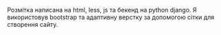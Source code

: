 Розмітка написана на html, less, js та бекенд на python django.
Я використовув bootstrap та адаптивну верстку за допомогою сітки для створення сайту.